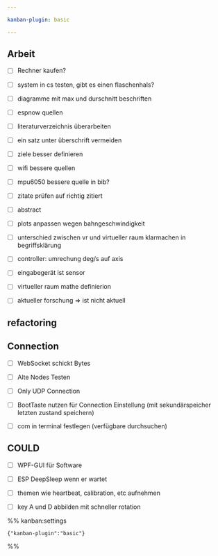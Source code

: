 ```yaml
---

kanban-plugin: basic

---
```


## Arbeit

- [ ] Rechner kaufen?
- [ ] system in cs testen, gibt es einen flaschenhals?
- [ ] diagramme mit max und durschnitt beschriften
- [ ] espnow quellen
- [ ] literaturverzeichnis überarbeiten
- [ ] ein satz unter überschrift vermeiden
- [ ] ziele besser definieren
- [ ] wifi bessere quellen
- [ ] mpu6050 bessere quelle in bib?
- [ ] zitate prüfen auf richtig zitiert
- [ ] abstract
- [ ] plots anpassen wegen bahngeschwindigkeit
- [ ] unterschied zwischen vr und virtueller raum klarmachen in begriffsklärung
- [ ] controller: umrechung deg/s auf axis
- [ ] eingabegerät ist sensor
- [ ] virtueller raum mathe definierion
- [ ] aktueller forschung => ist nicht aktuell


## refactoring



## Connection

- [ ] WebSocket schickt Bytes
- [ ] Alte Nodes Testen
- [ ] Only UDP Connection
- [ ] BootTaste nutzen für Connection Einstellung (mit sekundärspeicher letzten zustand speichern)
- [ ] com in terminal festlegen (verfügbare durchsuchen)


## COULD

- [ ] WPF-GUI für Software
- [ ] ESP DeepSleep wenn er wartet
- [ ] themen wie heartbeat, calibration, etc aufnehmen
- [ ] key A und D abbilden mit schneller rotation




%% kanban:settings
```
{"kanban-plugin":"basic"}
```
%%